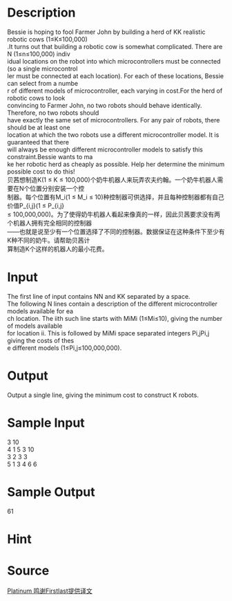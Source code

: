 
# Description

<div class="content"><div>Bessie is hoping to fool Farmer John by building a herd of KK realistic robotic cows (1≤K≤100,000)</div>
<div>.It turns out that building a robotic cow is somewhat complicated. There are N (1≤n≤100,000) indiv</div>
<div>idual locations on the robot into which microcontrollers must be connected (so a single microcontrol</div>
<div>ler must be connected at each location). For each of these locations, Bessie can select from a numbe</div>
<div>r of different models of microcontroller, each varying in cost.For the herd of robotic cows to look </div>
<div>convincing to Farmer John, no two robots should behave identically. Therefore, no two robots should </div>
<div>have exactly the same set of microcontrollers. For any pair of robots, there should be at least one </div>
<div>location at which the two robots use a different microcontroller model. It is guaranteed that there </div>
<div>will always be enough different microcontroller models to satisfy this constraint.Bessie wants to ma</div>
<div>ke her robotic herd as cheaply as possible. Help her determine the minimum possible cost to do this!</div>
<div>
<div>贝茜想制造K(1 ≤ K ≤ 100,000)个奶牛机器人来玩弄农夫约翰。一个奶牛机器人需要在N个位置分别安装一个控</div>
<div>制器。每个位置有M_i(1 ≤ M_i ≤ 10)种控制器可供选择，并且每种控制器都有自己价值P_{i,j}(1 ≤ P_{i,j} </div>
<div>≤ 100,000,000)。为了使得奶牛机器人看起来像真的一样，因此贝茜要求没有两个机器人拥有完全相同的控制器</div>
<div>——也就是说至少有一个位置选择了不同的控制器。数据保证在这种条件下至少有K种不同的奶牛。请帮助贝茜计</div>
<div>算制造K个这样的机器人的最小花费。</div>
</div>
<div></div>
<p></p></div>

# Input

<div class="content"><div>The first line of input contains NN and KK separated by a space.</div>
<div>The following N lines contain a description of the different microcontroller models available for ea</div>
<div>ch location. The iith such line starts with MiMi (1≤Mi≤10), giving the number of models available </div>
<div>for location ii. This is followed by MiMi space separated integers Pi,jPi,j giving the costs of thes</div>
<div>e different models (1≤Pi,j≤100,000,000).</div>
<div></div>
<p></p></div>

# Output

<div class="content"><div>Output a single line, giving the minimum cost to construct K robots.</div>
<div>
<div></div>
</div>
<div>
<p></p>
</div></div>

# Sample Input

<div class="content"><span class="sampledata">3 10<br/>
4 1 5 3 10<br/>
3 2 3 3<br/>
5 1 3 4 6 6</span></div>

# Sample Output

<div class="content"><span class="sampledata">61</span></div>

# Hint

<div class="content"><p></p></div>

# Source

<div class="content"><p><a href="problemset.php?search=Platinum 鸣谢Firstlast提供译文">Platinum 鸣谢Firstlast提供译文</a></p></div>

